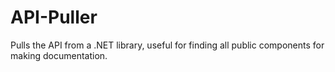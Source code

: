 # API-Puller
Pulls the API from a .NET library, useful for finding all public components for making documentation.
